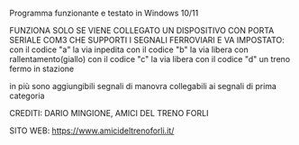 Programma funzionante e testato in Windows 10/11

FUNZIONA SOLO SE VIENE COLLEGATO UN DISPOSITIVO CON PORTA SERIALE COM3 CHE SUPPORTI I SEGNALI FERROVIARI E VA IMPOSTATO:
con il codice "a" la via inpedita
con il codice "b" la via libera con rallentamento(giallo)
con il codice "c" la via libera
con il codice "d" un treno fermo in stazione

in più sono aggiungibili segnali di manovra collegabili ai segnali di prima categoria

CREDITI: DARIO MINGIONE, AMICI DEL TRENO FORLI

SITO WEB: https://www.amicideltrenoforli.it/
